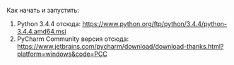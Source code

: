 Как начать и запустить:
  1. Python 3.4.4 отсюда: https://www.python.org/ftp/python/3.4.4/python-3.4.4.amd64.msi
  2. PyCharm Community версия отсюда: https://www.jetbrains.com/pycharm/download/download-thanks.html?platform=windows&code=PCC
